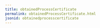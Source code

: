 ```yaml
---
title: obtainedProcessCertificate
permalink: obtainedProcessCertificate.html
jsonid: obtainedprocesscertificate
---
```

